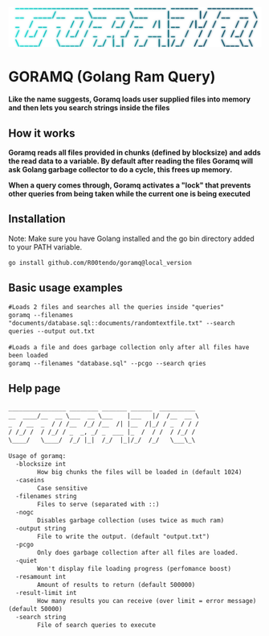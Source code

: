 <img src="https://github.com/R00tendo/goramq/blob/main/images/goramq.png?raw=true"></img>

# GORAMQ (Golang Ram Query)
<b>Like the name suggests, Goramq loads user supplied files into memory and then lets you search strings inside the files</b>

## How it works
<b>Goramq reads all files provided in chunks (defined by blocksize) and adds the read data to a variable. By default after reading the files Goramq will ask Golang garbage collector to do a cycle, this frees up memory.

When a query comes through, Goramq activates a "lock" that prevents other queries from being taken while the current one is being executed</b>

## Installation
Note: Make sure you have Golang installed and the go bin directory added to your PATH variable.
```bash
go install github.com/R00tendo/goramq@local_version
```

## Basic usage examples
```
#Loads 2 files and searches all the queries inside "queries" 
goramq --filenames "documents/database.sql::documents/randomtextfile.txt" --search queries --output out.txt

#Loads a file and does garbage collection only after all files have been loaded
goramq --filenames "database.sql" --pcgo --search qries
```


## Help page
```
________________ ________ _______ ______  __________
__  ____/__  __ \___  __ \___    |___   |/  /__  __ \
_  / __  _  / / /__  /_/ /__  /| |__  /|_/ / _  / / /
/ /_/ /  / /_/ / _  _, _/ _  ___ |_  /  / /  / /_/ /
\____/   \____/  /_/ |_|  /_/  |_|/_/  /_/   \___\_\

Usage of goramq:
  -blocksize int
        How big chunks the files will be loaded in (default 1024)
  -caseins
        Case sensitive
  -filenames string
        Files to serve (separated with ::)
  -nogc
        Disables garbage collection (uses twice as much ram)
  -output string
        File to write the output. (default "output.txt")
  -pcgo
        Only does garbage collection after all files are loaded.
  -quiet
        Won't display file loading progress (perfomance boost)
  -resamount int
        Amount of results to return (default 500000)
  -result-limit int
        How many results you can receive (over limit = error message) (default 50000)
  -search string
        File of search queries to execute
```
